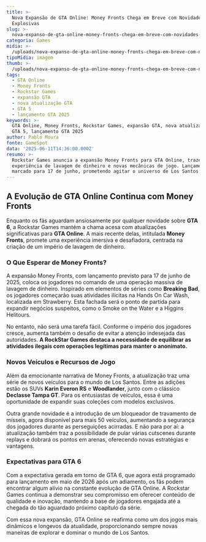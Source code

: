 ```yaml
---
title: >-
  Nova Expansão de GTA Online: Money Fronts Chega em Breve com Novidades
  Explosivas
slug: >-
  nova-expanso-de-gta-online-money-fronts-chega-em-breve-com-novidades-explosivas
categoria: Games
midia: >-
  /uploads/nova-expanso-de-gta-online-money-fronts-chega-em-breve-com-novidades-explosivas-thumb.png
tipoMidia: imagem
thumb: >-
  /uploads/nova-expanso-de-gta-online-money-fronts-chega-em-breve-com-novidades-explosivas-thumb.png
tags:
  - GTA Online
  - Money Fronts
  - Rockstar Games
  - expansão GTA
  - nova atualização GTA
  - GTA 5
  - lançamento GTA 2025
keywords: >-
  GTA Online, Money Fronts, Rockstar Games, expansão GTA, nova atualização GTA,
  GTA 5, lançamento GTA 2025
author: Pablo Moura
fonte: GameSpot
data: '2025-06-11T14:36:00.000Z'
resumo: >-
  Rockstar Games anuncia a expansão Money Fronts para GTA Online, trazendo uma
  experiência de lavagem de dinheiro e novas mecânicas de jogo. Lançamento está
  marcado para 17 de junho, prometendo agitar o universo de Los Santos.
---
```


## A Evolução de GTA Online Continua com Money Fronts

Enquanto os fãs aguardam ansiosamente por qualquer novidade sobre **GTA 6**, a Rockstar Games mantém a chama acesa com atualizações significativas para **GTA Online**. A mais recente delas, intitulada **Money Fronts**, promete uma experiência imersiva e desafiadora, centrada na criação de um império de lavagem de dinheiro.

### O Que Esperar de Money Fronts?

A expansão Money Fronts, com lançamento previsto para 17 de junho de 2025, coloca os jogadores no comando de uma operação massiva de lavagem de dinheiro. Inspirado em elementos de séries como **Breaking Bad**, os jogadores começarão suas atividades ilícitas na Hands On Car Wash, localizada em Strawberry. Esta fachada será o ponto de partida para expandir negócios suspeitos, como o Smoke on the Water e a Higgins Helitours.

No entanto, não será uma tarefa fácil. Conforme o império dos jogadores cresce, aumenta também o desafio de evitar a atenção indesejada das autoridades. **A RockStar Games destaca a necessidade de equilibrar as atividades ilegais com operações legítimas para manter o anonimato.**

### Novos Veículos e Recursos de Jogo

Além da emocionante narrativa de Money Fronts, a atualização traz uma série de novos veículos para o mundo de Los Santos. Entre as adições estão os SUVs **Karin Everon RS** e **Woodlander**, junto com o clássico **Declasse Tampa GT**. Para os entusiastas de veículos, essa é uma oportunidade de expandir suas coleções com modelos exclusivos.

Outra grande novidade é a introdução de um bloqueador de travamento de mísseis, agora disponível para mais 50 veículos, aumentando a segurança dos jogadores durante as perseguições acirradas. E não para por aí: a atualização também traz a possibilidade de pular várias cutscenes durante replays e dobrará os pontos em arenas, oferecendo novas estratégias e vantagens.

### Expectativas para GTA 6

Com a expectativa gerada em torno de GTA 6, que agora está programado para lançamento em maio de 2026 após um adiamento, os fãs podem encontrar algum alívio na constante evolução de GTA Online. A Rockstar Games continua a demonstrar seu compromisso em oferecer conteúdo de qualidade e inovação, mantendo a base de jogadores engajada até a chegada do tão aguardado próximo capítulo da série.

Com essa nova expansão, GTA Online se reafirma como um dos jogos mais dinâmicos e longevos da atualidade, proporcionando sempre novas maneiras de explorar e dominar o mundo de Los Santos.

